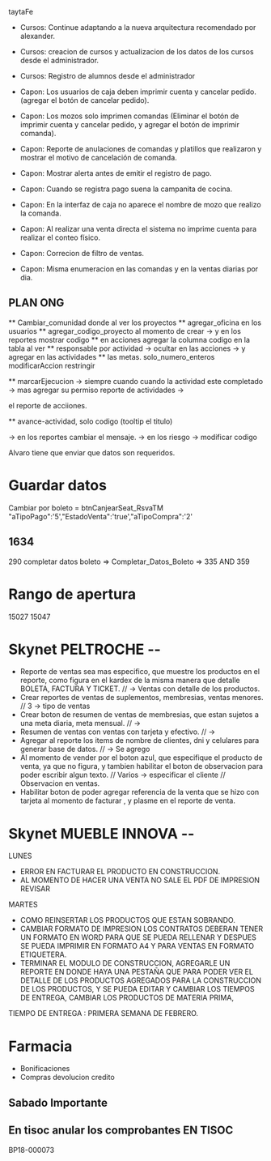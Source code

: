 taytaFe

- Cursos: Continue adaptando a la nueva arquitectura recomendado por alexander.
- Cursos: creacion de cursos y actualizacion de los datos de los cursos desde el administrador.
- Cursos: Registro de alumnos desde el administrador

- Capon: Los usuarios de caja deben imprimir cuenta y cancelar pedido.(agregar el botón de cancelar pedido).
- Capon: Los mozos solo imprimen comandas (Eliminar el botón de imprimir cuenta y cancelar pedido, y agregar el botón de imprimir comanda).
- Capon: Reporte de anulaciones de comandas y platillos que realizaron y mostrar el motivo de cancelación de comanda.
- Capon: Mostrar alerta antes de emitir el registro de pago.
- Capon: Cuando se registra pago suena la campanita de cocina.
- Capon: En la interfaz de caja no aparece el nombre de mozo que realizo la comanda.
- Capon: Al realizar una venta directa el sistema no imprime cuenta para realizar el conteo físico.
- Capon: Correcion de filtro de ventas.
- Capon: Misma enumeracion en las comandas y en la ventas diarias por dia.


## PLAN ONG


** Cambiar_comunidad donde al ver los proyectos
** agregar_oficina en los usuarios
** agregar_codigo_proyecto al momento de crear -> y en los reportes mostrar codigo
** en acciones agregar la columna codigo en la tabla al ver
** responsable por actividad -> ocultar en las acciones -> y agregar en las actividades
** las metas. solo_numero_enteros 
modificarAccion restringir



** marcarEjecucion -> siempre cuando cuando la actividad este completado -> mas agregar su permiso
reporte de actividades -> 


el reporte de acciiones. 

** avance-actividad, solo codigo (tooltip el titulo)


-> en los reportes cambiar el mensaje.
-> en los riesgo -> modificar codigo


Alvaro tiene que enviar que datos son requeridos.



# Guardar datos
Cambiar por boleto = btnCanjearSeat_RsvaTM
"aTipoPago":'5',"EstadoVenta":'true',"aTipoCompra":'2'

1634
----------------------------------------------------------
290 completar datos boleto => Completar_Datos_Boleto		=> 335 AND 359


# Rango de apertura
15027
15047



# Skynet PELTROCHE --
- Reporte de ventas sea mas especifico, que muestre los productos en el reporte, como figura en el kardex de la misma manera que detalle BOLETA, FACTURA Y TICKET. // -> Ventas con detalle de los productos.
- Crear reportes de ventas de suplementos, membresias, ventas menores. // 3 -> tipo de ventas 
- Crear boton de resumen de ventas de membresias, que estan sujetos a una meta diaria, meta mensual. // -> 
- Resumen de ventas con ventas con tarjeta y efectivo. // -> 
- Agregar al reporte los items de nombre de clientes, dni y celulares para generar base de datos. // -> Se agrego
- Al momento de vender por el boton azul, que especifique el producto de venta, ya que no figura, y tambien habilitar el boton de observacion para poder escribir algun texto. // Varios -> especificar el cliente // Observacion en ventas.
- Habilitar boton de poder agregar referencia de la venta que se hizo con tarjeta al momento de facturar , y plasme en el reporte de venta.


# Skynet MUEBLE INNOVA --
LUNES
- ERROR EN FACTURAR EL PRODUCTO EN CONSTRUCCION.
- AL MOMENTO DE HACER UNA VENTA NO SALE EL PDF DE IMPRESION REVISAR 

MARTES
- COMO REINSERTAR LOS PRODUCTOS QUE ESTAN SOBRANDO.
- CAMBIAR FORMATO DE IMPRESION LOS CONTRATOS DEBERAN TENER UN FORMATO EN WORD PARA QUE SE PUEDA RELLENAR Y DESPUES SE PUEDA IMPRIMIR EN FORMATO A4 Y PARA VENTAS EN FORMATO ETIQUETERA.
- TERMINAR EL MODULO DE CONSTRUCCION, AGREGARLE UN REPORTE EN DONDE HAYA UNA PESTAÑA QUE PARA PODER VER EL DETALLE DE LOS PRODUCTOS AGREGADOS PARA LA CONSTRUCCION DE LOS PRODUCTOS, Y SE PUEDA EDITAR Y CAMBIAR LOS TIEMPOS DE ENTREGA, CAMBIAR LOS PRODUCTOS DE MATERIA PRIMA, 

TIEMPO DE ENTREGA : PRIMERA SEMANA DE FEBRERO.

# Farmacia
- Bonificaciones
- Compras devolucion credito

## Sabado Importante
En tisoc anular los comprobantes EN TISOC
-----------
BP18-000073



